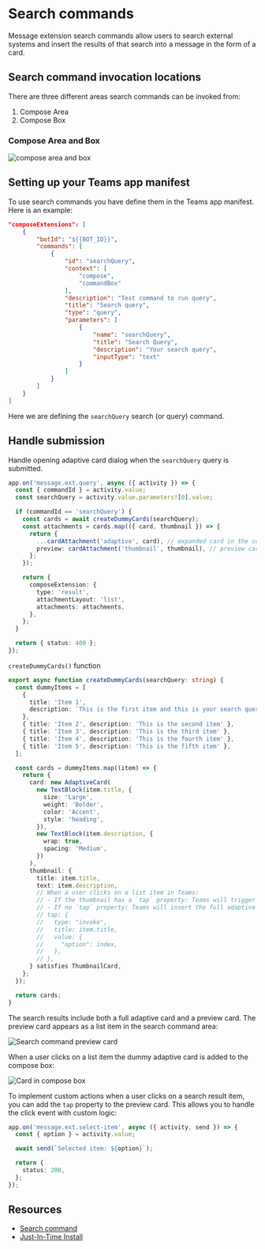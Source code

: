 # Search commands

Message extension search commands allow users to search external systems and insert the results of that search into a message in the form of a card.

## Search command invocation locations

There are three different areas search commands can be invoked from:

1. Compose Area
2. Compose Box

### Compose Area and Box

![compose area and box](/screenshots/compose-area.png)

## Setting up your Teams app manifest

To use search commands you have define them in the Teams app manifest. Here is an example:


```json
"composeExtensions": [
    {
        "botId": "${{BOT_ID}}",
        "commands": [
            {
                "id": "searchQuery",
                "context": [
                    "compose",
                    "commandBox"
                ],
                "description": "Test command to run query",
                "title": "Search query",
                "type": "query",
                "parameters": [
                    {
                        "name": "searchQuery",
                        "title": "Search Query",
                        "description": "Your search query",
                        "inputType": "text"
                    }
                ]
            }
        ]
    }
]
```


Here we are defining the `searchQuery` search (or query) command.

## Handle submission

Handle opening adaptive card dialog when the `searchQuery` query is submitted.

```ts
app.on('message.ext.query', async ({ activity }) => {
  const { commandId } = activity.value;
  const searchQuery = activity.value.parameters![0].value;

  if (commandId == 'searchQuery') {
    const cards = await createDummyCards(searchQuery);
    const attachments = cards.map(({ card, thumbnail }) => {
      return {
        ...cardAttachment('adaptive', card), // expanded card in the compose box...
        preview: cardAttachment('thumbnail', thumbnail), // preview card in the compose box...
      };
    });

    return {
      composeExtension: {
        type: 'result',
        attachmentLayout: 'list',
        attachments: attachments,
      },
    };
  }

  return { status: 400 };
});
```

`createDummyCards()` function

```ts
export async function createDummyCards(searchQuery: string) {
  const dummyItems = [
    {
      title: 'Item 1',
      description: `This is the first item and this is your search query: ${searchQuery}`,
    },
    { title: 'Item 2', description: 'This is the second item' },
    { title: 'Item 3', description: 'This is the third item' },
    { title: 'Item 4', description: 'This is the fourth item' },
    { title: 'Item 5', description: 'This is the fifth item' },
  ];

  const cards = dummyItems.map((item) => {
    return {
      card: new AdaptiveCard(
        new TextBlock(item.title, {
          size: 'Large',
          weight: 'Bolder',
          color: 'Accent',
          style: 'heading',
        }),
        new TextBlock(item.description, {
          wrap: true,
          spacing: 'Medium',
        })
      ),
      thumbnail: {
        title: item.title,
        text: item.description,
        // When a user clicks on a list item in Teams:
        // - If the thumbnail has a `tap` property: Teams will trigger the `message.ext.select-item` activity
        // - If no `tap` property: Teams will insert the full adaptive card into the compose box
        // tap: { 
        //   type: "invoke",
        //   title: item.title,
        //   value: {
        //     "option": index,
        //   },
        // },
      } satisfies ThumbnailCard,
    };
  });

  return cards;
}
```

The search results include both a full adaptive card and a preview card. The preview card appears as a list item in the search command area:

![Search command preview card](/screenshots/preview-card.png)

When a user clicks on a list item the dummy adaptive card is added to the compose box:

![Card in compose box](/screenshots/card-in-compose.png)

To implement custom actions when a user clicks on a search result item, you can add the `tap` property to the preview card. This allows you to handle the click event with custom logic:

```ts
app.on('message.ext.select-item', async ({ activity, send }) => {
  const { option } = activity.value;

  await send(`Selected item: ${option}`);

  return {
    status: 200,
  };
});
```

## Resources

- [Search command](https://learn.microsoft.com/en-us/microsoftteams/platform/messaging-extensions/how-to/search-commands/define-search-command?tabs=Teams-toolkit%2Cdotnet)
- [Just-In-Time Install](https://learn.microsoft.com/en-us/microsoftteams/platform/messaging-extensions/how-to/search-commands/universal-actions-for-search-based-message-extensions#just-in-time-install)